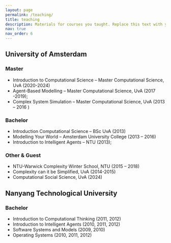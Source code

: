 ```yaml
---
layout: page
permalink: /teaching/
title: teaching
description: Materials for courses you taught. Replace this text with your description.
nav: true
nav_order: 6
---
```



## University of Amsterdam

### Master

- Introduction to Computational Science – Master Computational Science, UvA (2020-2024)
- Agent-Based Modelling – Master Computational Science, UvA (2017 -2019);
- Complex System Simulation – Master Computational Science, UvA (2013 – 2016 )

### Bachelor

- Introduction Computational Science – BSc UvA (2013)
- Modelling Your World – Amsterdam University College (2013 – 2016)
- Introduction to Intelligent Agents – NTU (2013); 

### Other & Guest

- NTU-Warwick Complexity Winter School, NTU (2015 – 2018)
- Complexity can it be Simplified, UvA (2014-2015)
- Computational Social Science, UvA (2024)

## Nanyang Technological University

### Bachelor

- Introduction to Computational Thinking (2011, 2012)
- Introduction to Intelligent Agents (2010, 2011, 2012)
- Software Systems and Models (2009, 2010)
- Operating Systems (2010, 2011, 2012)
